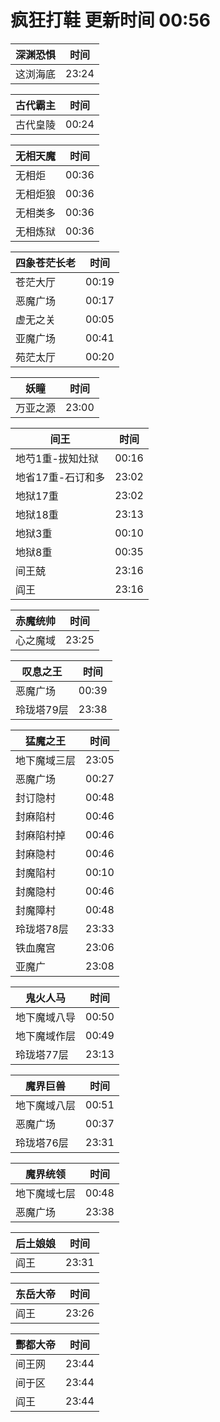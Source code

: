 # 疯狂打鞋 更新时间 00:56

| 深渊恐惧   | 时间    |
|--------|-------|
| 这浏海底 | 23:24 |

| 古代霸主   | 时间    |
|--------|-------|
| 古代皇陵 | 00:24 |

| 无相天魔   | 时间    |
|--------|-------|
| 无相炬 | 00:36 |
| 无相炬狼 | 00:36 |
| 无相类多 | 00:36 |
| 无相炼狱 | 00:36 |

| 四象苍茫长老   | 时间    |
|--------|-------|
| 苍茫大厅 | 00:19 |
| 恶魔广场 | 00:17 |
| 虚无之关 | 00:05 |
| 亚魔广场 | 00:41 |
| 苑茫太厅 | 00:20 |

| 妖瞳   | 时间    |
|--------|-------|
| 万亚之源 | 23:00 |

| 间王   | 时间    |
|--------|-------|
| 地芍1重-拔知灶狱 | 00:16 |
| 地省17重-石订和多 | 23:02 |
| 地狱17重 | 23:02 |
| 地狱18重 | 23:13 |
| 地狱3重 | 00:10 |
| 地狱8重 | 00:35 |
| 间王兢 | 23:16 |
| 阎王 | 23:16 |

| 赤魔统帅   | 时间    |
|--------|-------|
| 心之魔域 | 23:25 |

| 叹息之王   | 时间    |
|--------|-------|
| 恶魔广场 | 00:39 |
| 玲珑塔79层 | 23:38 |

| 猛魔之王   | 时间    |
|--------|-------|
| 地下魔域三层 | 23:05 |
| 恶魔广场 | 00:27 |
| 封订隐村 | 00:48 |
| 封麻陷村 | 00:46 |
| 封麻陷村掉 | 00:46 |
| 封麻隐村 | 00:46 |
| 封魔陷村 | 00:10 |
| 封魔隐村 | 00:46 |
| 封魔障村 | 00:48 |
| 玲珑塔78层 | 23:33 |
| 铁血魔宫 | 23:06 |
| 亚魔广 | 23:08 |

| 鬼火人马   | 时间    |
|--------|-------|
| 地下魔域八导 | 00:50 |
| 地下魔域作层 | 00:49 |
| 玲珑塔77层 | 23:13 |

| 魔界巨兽   | 时间    |
|--------|-------|
| 地下魔域八层 | 00:51 |
| 恶魔广场 | 00:37 |
| 玲珑塔76层 | 23:31 |

| 魔界统领   | 时间    |
|--------|-------|
| 地下魔域七层 | 00:48 |
| 恶魔广场 | 23:38 |

| 后土娘娘   | 时间    |
|--------|-------|
| 阎王 | 23:31 |

| 东岳大帝   | 时间    |
|--------|-------|
| 阎王 | 23:26 |

| 酆都大帝   | 时间    |
|--------|-------|
| 间王网 | 23:44 |
| 间于区 | 23:44 |
| 阎王 | 23:44 |